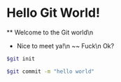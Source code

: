 # Hello Git World!

** Welcome to the Git world\n
* Nice to meet ya!\n
~~ Fuck\n
Ok?

```bash
$git init

$git commit -m "hello world"
```